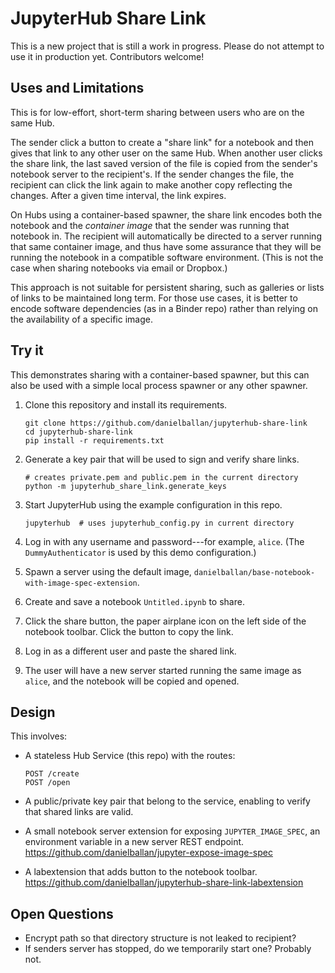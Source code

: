 # JupyterHub Share Link

This is a new project that is still a work in progress. Please do not attempt to
use it in production yet. Contributors welcome!

## Uses and Limitations

This is for low-effort, short-term sharing between users who are on the same
Hub.

The sender click a button to create a "share link" for a notebook and then gives
that link to any other user on the same Hub. When another user clicks the share
link, the last saved version of the file is copied from the sender's notebook server to
the recipient's. If the sender changes the file, the recipient can click the
link again to make another copy reflecting the changes. After a given time
interval, the link expires.

On Hubs using a container-based spawner, the share link encodes both the
notebook and the *container image* that the sender was running that notebook in.
The recipient will automatically be directed to a server running that same
container image, and thus have some assurance that they will be running the
notebook in a compatible software environment. (This is not the case when
sharing notebooks via email or Dropbox.)

This approach is not suitable for persistent sharing, such as galleries or lists
of links to be maintained long term. For those use cases, it is better to encode
software dependencies (as in a Binder repo) rather than relying on the
availability of a specific image.

## Try it

This demonstrates sharing with a container-based spawner, but this can also be
used with a simple local process spawner or any other spawner.

1. Clone this repository and install its requirements.

    ```
    git clone https://github.com/danielballan/jupyterhub-share-link
    cd jupyterhub-share-link
    pip install -r requirements.txt
    ```
2. Generate a key pair that will be used to sign and verify share links.

    ```
    # creates private.pem and public.pem in the current directory
    python -m jupyterhub_share_link.generate_keys
    ```
3. Start JupyterHub using the example configuration in this repo.

    ```
    jupyterhub  # uses jupyterhub_config.py in current directory
    ```

4. Log in with any username and password---for example, ``alice``.
   (The ``DummyAuthenticator`` is used by this demo configuration.)

5. Spawn a server using the default image,
   ``danielballan/base-notebook-with-image-spec-extension``.

6. Create and save a notebook ``Untitled.ipynb`` to share.

7. Click the share button, the paper airplane icon on the left side of the
   notebook toolbar. Click the button to copy the link.

8. Log in as a different user and paste the shared link.

9. The user will have a new server started running the same image as ``alice``,
   and the notebook will be copied and opened.

## Design

This involves:

* A stateless Hub Service (this repo) with the routes:

  ```
  POST /create
  POST /open
  ```
* A public/private key pair that belong to the service, enabling to verify that
  shared links are valid.
* A small notebook server extension for exposing ``JUPYTER_IMAGE_SPEC``, an
  environment variable in a new server REST endpoint.
  https://github.com/danielballan/jupyter-expose-image-spec
* A labextension that adds button to the notebook toolbar.
  https://github.com/danielballan/jupyterhub-share-link-labextension

## Open Questions

* Encrypt path so that directory structure is not leaked to recipient?
* If senders server has stopped, do we temporarily start one? Probably not.
